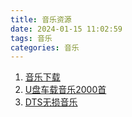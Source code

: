 ```yaml
---
title: 音乐资源
date: 2024-01-15 11:02:59
tags: 音乐
categories: 音乐
---
```



1. [音乐下载](https://www.myfreemp3.com.cn/) 
2. [U盘车载音乐2000首](https://drive.uc.cn/s/d900ad7f910c4#/list/share)
3. [DTS无损音乐](https://pan.quark.cn/s/fe1c0d06b38a#/list/share)